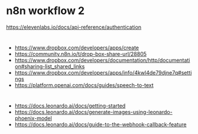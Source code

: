 # n8n workflow 2

https://elevenlabs.io/docs/api-reference/authentication

#

- https://www.dropbox.com/developers/apps/create
- https://community.n8n.io/t/drop-box-share-url/28805
- https://www.dropbox.com/developers/documentation/http/documentation#sharing-list_shared_links
- https://www.dropbox.com/developers/apps/info/4kwl4de79djne7q#settings
- https://platform.openai.com/docs/guides/speech-to-text

#

- https://docs.leonardo.ai/docs/getting-started
- https://docs.leonardo.ai/docs/generate-images-using-leonardo-phoenix-model
- https://docs.leonardo.ai/docs/guide-to-the-webhook-callback-feature

#